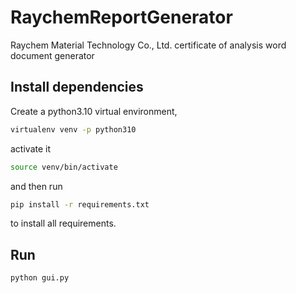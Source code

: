 # RaychemReportGenerator
Raychem Material Technology Co., Ltd. certificate of analysis word document generator

## Install dependencies

Create a python3.10 virtual environment,

```bash
virtualenv venv -p python310
```

activate it

```bash
source venv/bin/activate
```

and then run

```bash
pip install -r requirements.txt
```

to install all requirements.

## Run

```bash
python gui.py
```
